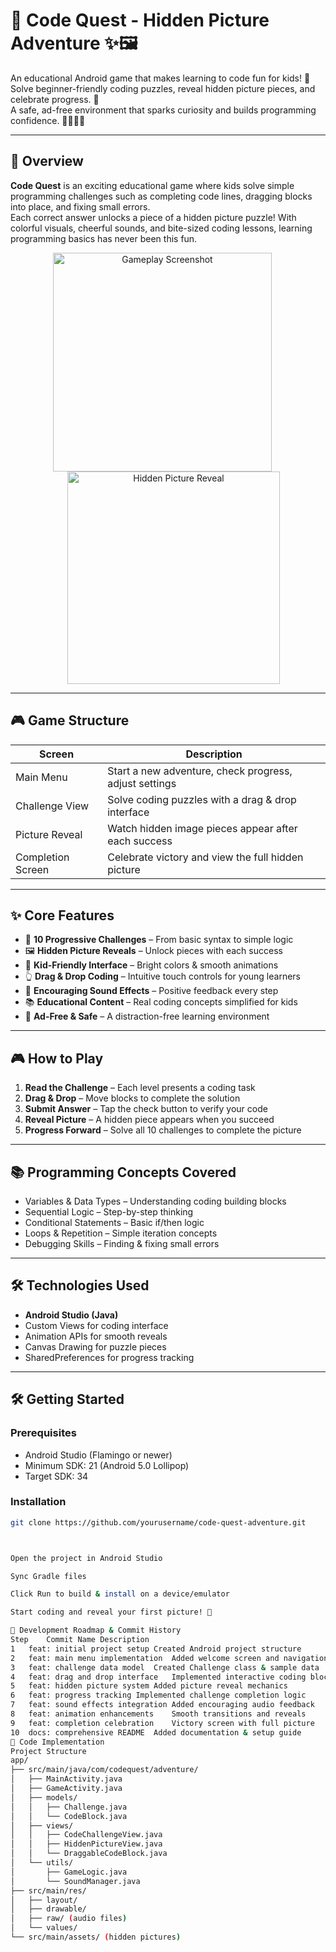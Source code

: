 # 🧩 Code Quest - Hidden Picture Adventure ✨🖼️

An educational Android game that makes learning to code fun for kids! 🚀  
Solve beginner-friendly coding puzzles, reveal hidden picture pieces, and celebrate progress. 🎉  
A safe, ad-free environment that sparks curiosity and builds programming confidence. 👩‍💻👨‍💻  

---

## 🚀 Overview
**Code Quest** is an exciting educational game where kids solve simple programming challenges such as completing code lines, dragging blocks into place, and fixing small errors.  
Each correct answer unlocks a piece of a hidden picture puzzle! With colorful visuals, cheerful sounds, and bite-sized coding lessons, learning programming basics has never been this fun.

<div align="center">
  <img src="gameplay_screenshot.png" width="350" alt="Gameplay Screenshot" style="display:inline-block; margin-right: 18px;"/>
  <img src="hidden_picture.png" width="340" alt="Hidden Picture Reveal" style="display:inline-block; margin-left: 18px;"/>
</div>

---

## 🎮 Game Structure

| Screen            | Description |
|-------------------|-------------|
| Main Menu         | Start a new adventure, check progress, adjust settings |
| Challenge View    | Solve coding puzzles with a drag & drop interface |
| Picture Reveal    | Watch hidden image pieces appear after each success |
| Completion Screen | Celebrate victory and view the full hidden picture |

---

## ✨ Core Features
- 🧩 **10 Progressive Challenges** – From basic syntax to simple logic  
- 🖼️ **Hidden Picture Reveals** – Unlock pieces with each success  
- 🎨 **Kid-Friendly Interface** – Bright colors & smooth animations  
- 👆 **Drag & Drop Coding** – Intuitive touch controls for young learners  
- 🎵 **Encouraging Sound Effects** – Positive feedback every step  
- 📚 **Educational Content** – Real coding concepts simplified for kids  
- 🚫 **Ad-Free & Safe** – A distraction-free learning environment  

---

## 🎮 How to Play
1. **Read the Challenge** – Each level presents a coding task  
2. **Drag & Drop** – Move blocks to complete the solution  
3. **Submit Answer** – Tap the check button to verify your code  
4. **Reveal Picture** – A hidden piece appears when you succeed  
5. **Progress Forward** – Solve all 10 challenges to complete the picture  

---

## 📚 Programming Concepts Covered
- Variables & Data Types – Understanding coding building blocks  
- Sequential Logic – Step-by-step thinking  
- Conditional Statements – Basic if/then logic  
- Loops & Repetition – Simple iteration concepts  
- Debugging Skills – Finding & fixing small errors  

---

## 🛠️ Technologies Used
- **Android Studio (Java)**  
- Custom Views for coding interface  
- Animation APIs for smooth reveals  
- Canvas Drawing for puzzle pieces  
- SharedPreferences for progress tracking  

---

## 🛠️ Getting Started

### Prerequisites
- Android Studio (Flamingo or newer)  
- Minimum SDK: 21 (Android 5.0 Lollipop)  
- Target SDK: 34  

### Installation
```bash
git clone https://github.com/yourusername/code-quest-adventure.git



Open the project in Android Studio

Sync Gradle files

Click Run to build & install on a device/emulator

Start coding and reveal your first picture! 🚀

📝 Development Roadmap & Commit History
Step	Commit Name	Description
1	feat: initial project setup	Created Android project structure
2	feat: main menu implementation	Added welcome screen and navigation
3	feat: challenge data model	Created Challenge class & sample data
4	feat: drag and drop interface	Implemented interactive coding blocks
5	feat: hidden picture system	Added picture reveal mechanics
6	feat: progress tracking	Implemented challenge completion logic
7	feat: sound effects integration	Added encouraging audio feedback
8	feat: animation enhancements	Smooth transitions and reveals
9	feat: completion celebration	Victory screen with full picture
10	docs: comprehensive README	Added documentation & setup guide
🧩 Code Implementation
Project Structure
app/
├── src/main/java/com/codequest/adventure/
│   ├── MainActivity.java
│   ├── GameActivity.java
│   ├── models/
│   │   ├── Challenge.java
│   │   └── CodeBlock.java
│   ├── views/
│   │   ├── CodeChallengeView.java
│   │   ├── HiddenPictureView.java
│   │   └── DraggableCodeBlock.java
│   └── utils/
│       ├── GameLogic.java
│       └── SoundManager.java
├── src/main/res/
│   ├── layout/
│   ├── drawable/
│   ├── raw/ (audio files)
│   └── values/
└── src/main/assets/ (hidden pictures)










